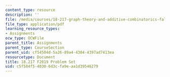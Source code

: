 ```yaml
---
content_type: resource
description: ''
file: /media/courses/18-217-graph-theory-and-additive-combinatorics-fall-2019/c5f584f540306d3cfa9eaa1d39546279_MIT18_217F19_pset.pdf
file_type: application/pdf
learning_resource_types:
- Assignments
ocw_type: OCWFile
parent_title: Assignments
parent_type: CourseSection
parent_uid: cf54504d-5a26-89a4-4304-4397ad7413ea
resourcetype: Document
title: 18.217 F2019 Problem Set
uid: c5f584f5-4030-6d3c-fa9e-aa1d39546279
---
```

